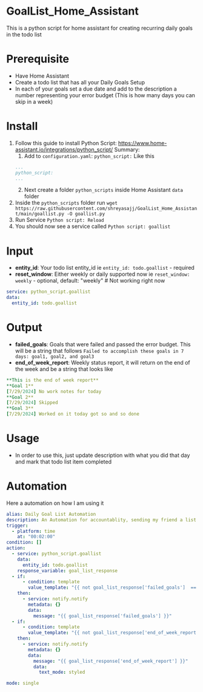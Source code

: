 # GoalList_Home_Assistant
This is a python script for home assistant for creating recurring daily goals in the todo list

# Prerequisite
* Have Home Assistant
* Create a todo list that has all your Daily Goals Setup
* In each of your goals set a due date and add to the description a number representing your error budget (This is how many days you can skip in a week)
# Install
1. Follow this guide to install Python Script: https://www.home-assistant.io/integrations/python_script/
   Summary:
   1. Add to `configuration.yaml`: `python_script:` Like this
     ```yaml
     ...
     python_script:
     ...
     ```
    2. Next create a folder `python_scripts` inside Home Assistant `data` folder
2. Inside the `python_scripts` folder run `wget https://raw.githubusercontent.com/shreyasajj/GoalList_Home_Assistant/main/goallist.py -O goallist.py`
3. Run Service `Python script: Reload`
4. You should now see a service called `Python script: goallist`

# Input
* **entity_id**: Your todo list entity_id ie `entity_id: todo.goallist` - required
* **reset_window**: Either weekly or daily supported now ie `reset_window: weekly` - optional, default: "weekly" # Not working right now
```yaml
service: python_script.goallist
data:
  entity_id: todo.goallist
```
# Output
* **failed_goals**: Goals that were failed and passed the error budget. This will be a string that follows `Failed to accomplish these goals in 7 days: goal1, goal2, and goal3`
* **end_of_week_report**: Weekly status report, it will return on the end of the week and be a string that looks like 
```yaml
**This is the end of week report**
**Goal 1**
[7/29/2024] No work notes for today
**Goal 2**
[7/29/2024] Skipped
**Goal 3**
[7/29/2024] Worked on it today got so and so done
```

# Usage
* In order to use this, just update description with what you did that day and mark that todo list item completed

# Automation
Here a automation on how I am using it
```yaml
alias: Daily Goal List Automation
description: An Automation for accountablity, sending my friend a list a goals I failed to acchieve and send a weekly status report at the end
trigger:
  - platform: time
    at: "00:02:00"
condition: []
action:
  - service: python_script.goallist
    data:
      entity_id: todo.goallist
    response_variable: goal_list_response
  - if:
      - condition: template
        value_template: "{{ not goal_list_response['failed_goals']  == false}}"
    then:
      - service: notify.notify
        metadata: {}
        data:
          message: "{{ goal_list_response['failed_goals'] }}"
  - if:
      - condition: template
        value_template: "{{ not goal_list_response['end_of_week_report']  == false}}"
    then:
      - service: notify.notify
        metadata: {}
        data:
          message: "{{ goal_list_response['end_of_week_report'] }}"
          data:
            text_mode: styled

mode: single

```



